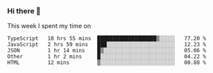 ### Hi there 👋

<!--
**qiruohan/qiruohan** is a ✨ _special_ ✨ repository because its `README.md` (this file) appears on your GitHub profile.

Here are some ideas to get you started:

- 🔭 I’m currently working on ...
- 🌱 I’m currently learning ...
- 👯 I’m looking to collaborate on ...
- 🤔 I’m looking for help with ...
- 💬 Ask me about ...
- 📫 How to reach me: ...
- 😄 Pronouns: ...
- ⚡ Fun fact: ...
-->

This week I spent my time on 
<!--START_SECTION:waka-->
```text
TypeScript   18 hrs 55 mins  ███████████████████▒░░░░░   77.20 % 
JavaScript   2 hrs 59 mins   ███░░░░░░░░░░░░░░░░░░░░░░   12.23 % 
JSON         1 hr 14 mins    █▒░░░░░░░░░░░░░░░░░░░░░░░   05.06 % 
Other        1 hr 2 mins     █░░░░░░░░░░░░░░░░░░░░░░░░   04.22 % 
HTML         12 mins         ▒░░░░░░░░░░░░░░░░░░░░░░░░   00.88 % 
```
<!--END_SECTION:waka-->
